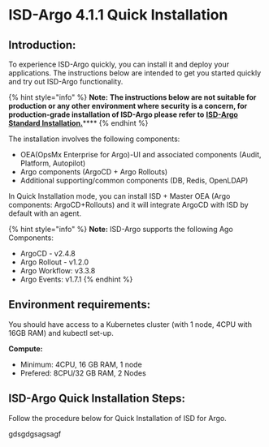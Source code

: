 # ISD-Argo 4.1.1 Quick Installation

## Introduction:

To experience ISD-Argo quickly, you can install it and deploy your applications. The instructions below are intended to get you started quickly and try out ISD-Argo functionality.

{% hint style="info" %}
**Note:** **The instructions below are not suitable for production or any other environment where security is a concern, for production-grade installation of ISD-Argo please refer to** [**ISD-Argo Standard Installation.**](https://docs.opsmx.com/opsmx-intelligent-software-delivery-isd-platform-argo/operator-manual/installation-and-configuration/isd-argo-standard-installation)****
{% endhint %}

The installation involves the following components:

* OEA(OpsMx Enterprise for Argo)-UI and associated components (Audit, Platform, Autopilot)
* Argo components (ArgoCD + Argo Rollouts)
* Additional supporting/common components (DB, Redis, OpenLDAP)

In Quick Installation mode, you can install ISD + Master OEA (Argo components: ArgoCD+Rollouts) and it will integrate ArgoCD with ISD by default with an agent.

{% hint style="info" %}
**Note:** ISD-Argo supports the following Ago Components:

* ArgoCD - v2.4.8&#x20;
* Argo Rollout - v1.2.0
* Argo Workflow: v3.3.8
* Argo Events: v1.7.1
{% endhint %}

## Environment requirements:

You should have access to a Kubernetes cluster (with 1 node, 4CPU with 16GB RAM) and kubectl set-up.

**Compute:**

* Minimum: 4CPU, 16 GB RAM, 1 node
* Prefered: 8CPU/32 GB RAM, 2 Nodes

## ISD-Argo Quick Installation Steps:

Follow the procedure below for Quick Installation of ISD for Argo.



gdsgdgsagsagf
